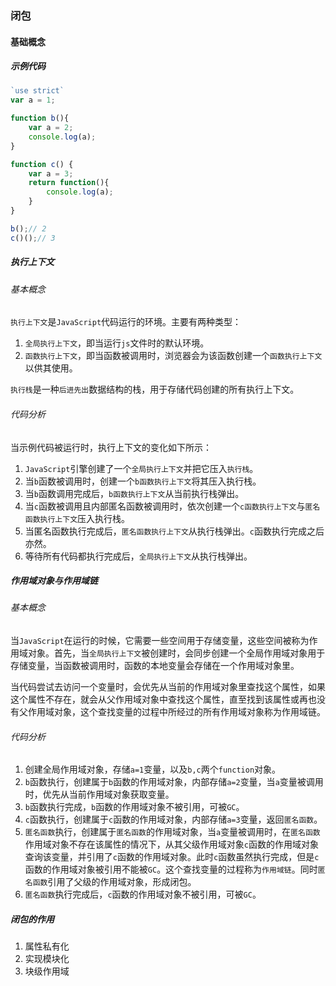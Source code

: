 ### 闭包

#### 基础概念

##### 示例代码

```javascript
`use strict`
var a = 1;

function b(){
    var a = 2;
    console.log(a);
}

function c() {
    var a = 3;
    return function(){
        console.log(a);
    }
}

b();// 2
c()();// 3
```



##### 执行上下文

###### 基本概念

`执行上下文`是`JavaScript`代码运行的环境。主要有两种类型：

1. `全局执行上下文`，即当运行`js`文件时的默认环境。
2. `函数执行上下文`，即当函数被调用时，浏览器会为该函数创建一个`函数执行上下文`以供其使用。

`执行栈`是一种`后进先出`数据结构的栈，用于存储代码创建的所有执行上下文。

###### 代码分析

当示例代码被运行时，执行上下文的变化如下所示：

1. `JavaScript`引擎创建了一个`全局执行上下文`并把它压入`执行栈`。
2. 当`b`函数被调用时，创建一个`b函数执行上下文`将其压入执行栈。
3. 当`b`函数调用完成后，`b函数执行上下文`从当前执行栈弹出。
4. 当`c`函数被调用且内部匿名函数被调用时，依次创建一个`c函数执行上下文`与`匿名函数执行上下文`压入执行栈。
5. 当匿名函数执行完成后，`匿名函数执行上下文`从执行栈弹出。`c`函数执行完成之后亦然。
6. 等待所有代码都执行完成后，`全局执行上下文`从执行栈弹出。



##### 作用域对象与作用域链

###### 基本概念

当`JavaScript`在运行的时候，它需要一些空间用于存储变量，这些空间被称为作用域对象。首先，当`全局执行上下文`被创建时，会同步创建一个全局作用域对象用于存储变量，当函数被调用时，函数的本地变量会存储在一个作用域对象里。

当代码尝试去访问一个变量时，会优先从当前的作用域对象里查找这个属性，如果这个属性不存在，就会从父作用域对象中查找这个属性，直至找到该属性或再也没有父作用域对象，这个查找变量的过程中所经过的所有作用域对象称为作用域链。

###### 代码分析

1. 创建全局作用域对象，存储`a=1`变量，以及`b,c`两个`function`对象。
2. `b`函数执行，创建属于`b`函数的作用域对象，内部存储`a=2`变量，当`a`变量被调用时，优先从当前作用域对象获取变量。
3. `b`函数执行完成，`b`函数的作用域对象不被引用，可被`GC`。
4. `c`函数执行，创建属于`c`函数的作用域对象，内部存储`a=3`变量，返回`匿名函数`。
5. `匿名函数`执行，创建属于`匿名函数`的作用域对象，当`a`变量被调用时，在`匿名函数`作用域对象不存在该属性的情况下，从其父级作用域对象`c`函数的作用域对象查询该变量，并引用了`c`函数的作用域对象。此时`c`函数虽然执行完成，但是`c`函数的作用域对象被引用不能被`GC`。这个查找变量的过程称为`作用域链`。同时`匿名函数`引用了父级的作用域对象，形成闭包。
6. `匿名函数`执行完成后，`c`函数的作用域对象不被引用，可被`GC`。



##### 闭包的作用

1. 属性私有化
2. 实现模块化
3. 块级作用域

